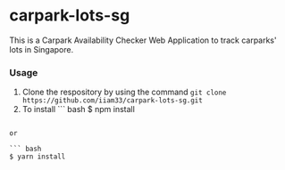 # carpark-lots-sg

This is a Carpark Availability Checker Web Application to track carparks' lots in Singapore. 

### Usage
1. Clone the respository by using the command ```git clone https://github.com/iiam33/carpark-lots-sg.git```
2. To install ``` bash
$ npm install
```

or

``` bash
$ yarn install
```
